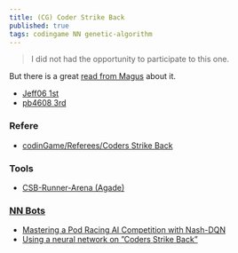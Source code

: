 ```yaml
---
title: (CG) Coder Strike Back
published: true
tags: codingame NN genetic-algorithm
---
```

> I did not had the opportunity to participate to this one.

But there is a great [read from Magus](http://files.magusgeek.com/csb/csb_en.html) about it.

- [Jeff06 1st](https://www.codingame.com/blog/genetic-algorithms-coders-strike-back-game/)
- [pb4608 3rd](https://www.codingame.com/blog/coders-strike-back-pb4608s-ai-rank-3rd/)

### Refere
- [codinGame/Referees/Coders Strike Back](https://github.com/SpiritusSancti5/codinGame/tree/master/Referees/Coders%20Strike%20Back)

### Tools
- [CSB-Runner-Arena (Agade)](https://github.com/Agade09/CSB-Runner-Arena)

### [NN Bots](https://www.codingame.com/forum/t/neural-network-ressources/1667/32)

- [Mastering a Pod Racing AI Competition with Nash-DQN](https://github.com/pb4git/Nash-DQN-CSB-Article)
- [Using a neural network on ”Coders Strike
Back”](https://www.docdroid.net/NgvoYFR/csb-nn-slides-pdf)
